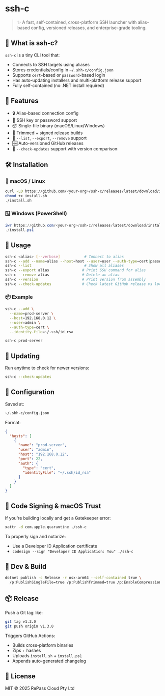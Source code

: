 # ssh-c

> ✨ A fast, self-contained, cross-platform SSH launcher with alias-based config, versioned releases, and enterprise-grade tooling.

## 🧩 What is ssh-c?

`ssh-c` is a tiny CLI tool that:

- Connects to SSH targets using aliases
- Stores credentials/config in `~/.shh-c/config.json`
- Supports `cert`-based or `password`-based login
- Has auto-updating installers and multi-platform release support
- Fully self-contained (no .NET install required)

## 🚀 Features

- 🔒 Alias-based connection config
- 🔐 SSH key or password support
- 📦 Single-file binary (macOS/Linux/Windows)
- 🧼 Trimmed + signed release builds
- 📑 `--list`, `--export`, `--remove` support
- 🆕 Auto-versioned GitHub releases
- 🔄 `--check-updates` support with version comparison

## 🛠️ Installation

### 🧼 macOS / Linux

```bash
curl -LO https://github.com/<your-org>/ssh-c/releases/latest/download/install.sh
chmod +x install.sh
./install.sh
```

### 🪟 Windows (PowerShell)

```powershell
iwr https://github.com/<your-org>/ssh-c/releases/latest/download/install.ps1 -OutFile install.ps1
./install.ps1
```

## 📝 Usage

```bash
ssh-c <alias> [--verbose]           # Connect to alias
ssh-c --add --name=alias --host=host --user=user --auth-type=cert|password [--port=22] [--identity-file=path]
ssh-c --list                        # Show all aliases
ssh-c --export alias               # Print SSH command for alias
ssh-c --remove alias               # Delete an alias
ssh-c --version                    # Print version from assembly
ssh-c --check-updates              # Check latest GitHub release vs local version
```

### 📦 Example

```bash
ssh-c --add \
  --name=prod-server \
  --host=192.168.0.12 \
  --user=admin \
  --auth-type=cert \
  --identity-file=~/.ssh/id_rsa

ssh-c prod-server
```

## 🔄 Updating

Run anytime to check for newer versions:
```bash
ssh-c --check-updates
```

## 🔧 Configuration

Saved at:

```bash
~/.shh-c/config.json
```

Format:

```json
{
  "hosts": [
    {
      "name": "prod-server",
      "user": "admin",
      "host": "192.168.0.12",
      "port": 22,
      "auth": {
        "type": "cert",
        "identityFile": "~/.ssh/id_rsa"
      }
    }
  ]
}
```

## 🔐 Code Signing & macOS Trust

If you're building locally and get a Gatekeeper error:

```bash
xattr -d com.apple.quarantine ./ssh-c
```

To properly sign and notarize:

- Use a Developer ID Application certificate
- `codesign --sign "Developer ID Application: You" ./ssh-c`

## 🧪 Dev & Build

```bash
dotnet publish -c Release -r osx-arm64 --self-contained true \
  /p:PublishSingleFile=true /p:PublishTrimmed=true /p:EnableCompressionInSingleFile=true
```

## 📦 Release

Push a Git tag like:

```bash
git tag v1.3.0
git push origin v1.3.0
```

Triggers GitHub Actions:

- Builds cross-platform binaries
- Zips + hashes
- Uploads `install.sh` + `install.ps1`
- Appends auto-generated changelog

## 📖 License

MIT © 2025 RePass Cloud Pty Ltd
